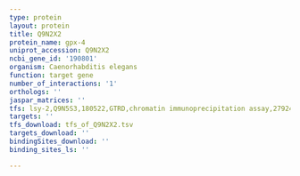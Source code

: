 ```yaml
---
type: protein
layout: protein
title: Q9N2X2
protein_name: gpx-4
uniprot_accession: Q9N2X2
ncbi_gene_id: '190801'
organism: Caenorhabditis elegans
function: target gene
number_of_interactions: '1'
orthologs: ''
jaspar_matrices: ''
tfs: lsy-2,Q9N5S3,180522,GTRD,chromatin immunoprecipitation assay,27924024%5Buid%5D,No
targets: ''
tfs_download: tfs_of_Q9N2X2.tsv
targets_download: ''
bindingSites_download: ''
binding_sites_ls: ''

---
```


